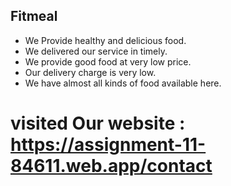  ## Fitmeal
 * We Provide healthy and delicious food.
 * We delivered our service in timely.
 * We provide good food at very low price.
 * Our delivery charge is very low.
 * We have almost all kinds of food available here.
 # visited Our website : https://assignment-11-84611.web.app/contact